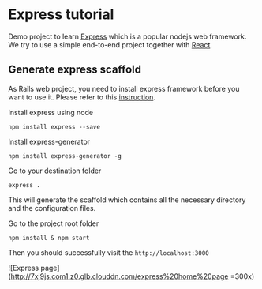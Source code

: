 # Express tutorial
Demo project to learn [Express](http://expressjs.com) which is a popular nodejs web framework. We try to use a simple end-to-end
project together with [React](http://facebook.github.io/react/).

## Generate express scaffold

As Rails web project, you need to install express framework before you want to use it. Please refer to this [instruction](http://expressjs.com/starter/installing.html).

Install express using node
```
npm install express --save
```

Install express-generator

```
npm install express-generator -g
```

Go to your destination folder

```
express .
```

This will generate the scaffold which contains all the necessary directory and the configuration files.

Go to the project root folder

```
npm install & npm start
```

Then you should successfully visit the `http://localhost:3000`

![Express page](http://7xj9js.com1.z0.glb.clouddn.com/express%20home%20page =300x)

